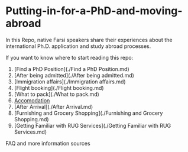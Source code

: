 # Putting-in-for-a-PhD-and-moving-abroad
In this Repo, native Farsi speakers share their experiences about the international Ph.D. application and study abroad processes.

If you want to know where to start reading this repo:
1. [Find a PhD Position](./Find a PhD Position.md)
2. [After being admitted](./After being admitted.md)
3. [Immigration affairs](./Immigration affairs.md)
4. [Flight booking](./Flight booking.md)
5. [What to pack](./What to pack.md)
6. [Accomodation](./Accomodation.md)
7. [After Arrival](./After Arrival.md)
8. [Furnishing and Grocery Shopping](./Furnishing and Grocery Shopping.md)
9. [Getting Familiar with RUG Services](./Getting Familiar with RUG Services.md) 


FAQ and more information sources
